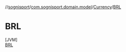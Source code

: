 //[sognisport](../../../../index.md)/[com.sognisport.domain.model](../../index.md)/[Currency](../index.md)/[BRL](index.md)

# BRL

[JVM]\
[BRL](index.md)
